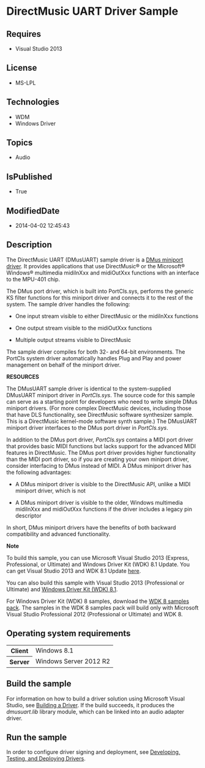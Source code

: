 # DirectMusic UART Driver Sample
## Requires
* Visual Studio 2013
## License
* MS-LPL
## Technologies
* WDM
* Windows Driver
## Topics
* Audio
## IsPublished
* True
## ModifiedDate
* 2014-04-02 12:45:43
## Description

<div id="mainSection">
<p>The DirectMusic UART (DMusUART) sample driver is a <a href="http://msdn.microsoft.com/en-us/library/windows/hardware/ff536341">
DMus miniport driver</a>. It provides applications that use DirectMusic® or the Microsoft® Windows® multimedia midiInXxx and midiOutXxx functions with an interface to the MPU-401 chip.
</p>
<p>The DMus port driver, which is built into PortCls.sys, performs the generic KS filter functions for this miniport driver and connects it to the rest of the system. The sample driver handles the following:</p>
<ul>
<li>
<p>One input stream visible to either DirectMusic or the midiInXxx functions</p>
</li><li>
<p>One output stream visible to the midiOutXxx functions </p>
</li><li>
<p>Multiple output streams visible to DirectMusic</p>
</li></ul>
<p></p>
<p>The sample driver compiles for both 32- and 64-bit environments. The PortCls system driver automatically handles Plug and Play and power management on behalf of the miniport driver.</p>
<p><b>RESOURCES</b> </p>
<p>The DMusUART sample driver is identical to the system-supplied DMusUART miniport driver in
<i>PortCls.sys</i>. The source code for this sample can serve as a starting point for developers who need to write simple DMus miniport drivers. (For more complex DirectMusic devices, including those that have DLS functionality, see DirectMusic software synthesizer
 sample. This is a DirectMusic kernel-mode software synth sample.) The DMusUART miniport driver interfaces to the DMus port driver in
<i>PortCls.sys</i>.</p>
<p>In addition to the DMus port driver, <i>PortCls.sys</i> contains a MIDI port driver that provides basic MIDI functions but lacks support for the advanced MIDI features in DirectMusic. The DMus port driver provides higher functionality than the MIDI port
 driver, so if you are creating your own miniport driver, consider interfacing to DMus instead of MIDI. A DMus miniport driver has the following advantages:
</p>
<ul>
<li>
<p>A DMus miniport driver is visible to the DirectMusic API, unlike a MIDI miniport driver, which is not</p>
</li><li>
<p>A DMus miniport driver is visible to the older, Windows multimedia midiInXxx and midiOutXxx functions if the driver includes a legacy pin descriptor</p>
</li></ul>
<p></p>
<p>In short, DMus miniport drivers have the benefits of both backward compatibility and advanced functionality.</p>
<p class="note"><b>Note</b>&nbsp;&nbsp;</p>
<p class="note">To build this sample, you can use Microsoft Visual Studio&nbsp;2013 (Express, Professional, or Ultimate) and Windows Driver Kit (WDK)&nbsp;8.1 Update. You can get Visual Studio&nbsp;2013 and WDK&nbsp;8.1 Update
<a href="http://go.microsoft.com/fwlink/p/?LInkID=239721">here</a>.</p>
<p class="note">You can also build this sample with Visual Studio&nbsp;2013 (Professional or Ultimate) and
<a href="http://go.microsoft.com/fwlink/p/?LInkID=391348">Windows Driver Kit (WDK)&nbsp;8.1</a>.</p>
<p class="note">For Windows Driver Kit (WDK)&nbsp;8 samples, download the <a href=" http://go.microsoft.com/fwlink/?LinkId=317090">
WDK&nbsp;8 samples pack</a>. The samples in the WDK&nbsp;8 samples pack will build only with Microsoft Visual Studio Professional&nbsp;2012 (Professional or Ultimate) and WDK&nbsp;8.</p>
<p></p>
<h2>Operating system requirements</h2>
<table>
<tbody>
<tr>
<th>Client</th>
<td><dt>Windows&nbsp;8.1 </dt></td>
</tr>
<tr>
<th>Server</th>
<td><dt>Windows Server&nbsp;2012&nbsp;R2 </dt></td>
</tr>
</tbody>
</table>
<h2>Build the sample</h2>
<p>For information on how to build a driver solution using Microsoft Visual Studio, see
<a href="http://msdn.microsoft.com/en-us/library/windows/hardware/ff554644">Building a Driver</a>. If the build succeeds, it produces the
<i>dmusuart.lib</i> library module, which can be linked into an audio adapter driver.</p>
<h2>Run the sample</h2>
<p>In order to configure driver signing and deployment, see <a href="http://msdn.microsoft.com/en-us/library/windows/hardware/ff554651(v=vs.85).aspx">
Developing, Testing, and Deploying Drivers</a>.</p>
</div>
